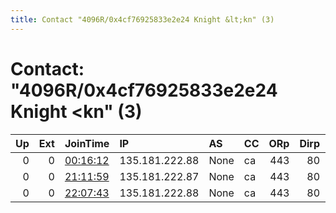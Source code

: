 ```yaml
---
title: Contact "4096R/0x4cf76925833e2e24 Knight &lt;kn" (3)
---
```


# Contact: "4096R/0x4cf76925833e2e24 Knight &lt;kn" (3)

|   Up |   Ext | JoinTime                                                                                            | IP             | AS   | CC   |   ORp |   Dirp | OS    | Version   | Nickname     |   eFamMembers |
|-----:|------:|:----------------------------------------------------------------------------------------------------|:---------------|:-----|:-----|------:|-------:|:------|:----------|:-------------|--------------:|
|    0 |     0 | [00:16:12](https://metrics.torproject.org/rs.html#details/B293F4D4B1835921C984752B05B18EE75345CF8B) | 135.181.222.88 | None | ca   |   443 |     80 | Linux | 0.4.5.8   | GermanCraft3 |             1 |
|    0 |     0 | [21:11:59](https://metrics.torproject.org/rs.html#details/745E5AB69702F7DC03C4AEA9F6BBB72C8E281483) | 135.181.222.87 | None | ca   |   443 |     80 | Linux | 0.4.5.8   | GermanCraft1 |             1 |
|    0 |     0 | [22:07:43](https://metrics.torproject.org/rs.html#details/495C71CFBF4AF222C74C5CA64380332C296456BB) | 135.181.222.88 | None | ca   |   443 |     80 | Linux | 0.4.5.8   | GermanCraft3 |             1 |
